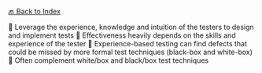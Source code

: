 [🔙 Back to Index](../index.md)

 Leverage the experience, knowledge and intuition of the testers to design and
implement tests
 Effectiveness heavily depends on the skills and experience of the tester
 Experience-based testing can find defects that could be missed by more
formal test techniques (black-box and white-box)
 Often complement white/box and black/box test techniques